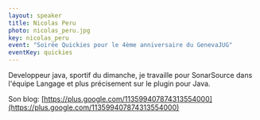 ```yaml
---
layout: speaker
title: Nicolas Peru
photo: nicolas_peru.jpg
key: nicolas_peru
event: "Soirée Quickies pour le 4ème anniversaire du GenevaJUG"
eventKey: quickies
---
```


Developpeur java, sportif du dimanche, je travaille pour SonarSource dans l'équipe Langage et plus précisement sur le plugin pour Java.

Son blog: [https://plus.google.com/113599407874313554000](https://plus.google.com/113599407874313554000)